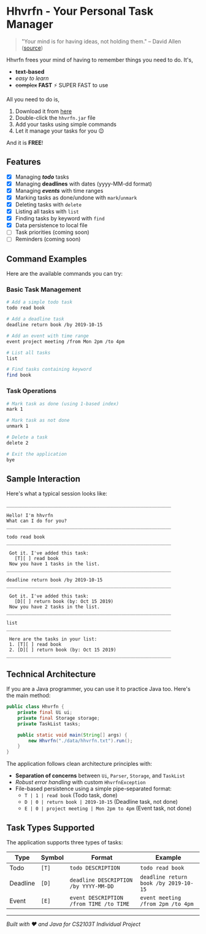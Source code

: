 # Hhvrfn - Your Personal Task Manager

> "Your mind is for having ideas, not holding them." – David Allen ([source](https://gettingthingsdone.com/))

Hhvrfn frees your mind of having to remember things you need to do. It's,

- **text-based** 
- *easy to learn*
- ~~complex~~ **FAST** ⚡ SUPER FAST to use

All you need to do is,

1. Download it from [here](https://github.com/yourusername/ip)
2. Double-click the `hhvrfn.jar` file
3. Add your tasks using simple commands
4. Let it manage your tasks for you 😉

And it is **FREE**!

## Features

- [x] Managing ***todo*** tasks
- [x] Managing **deadlines** with dates (yyyy-MM-dd format)
- [x] Managing ***events*** with time ranges  
- [x] Marking tasks as done/undone with `mark`/`unmark`
- [x] Deleting tasks with `delete`
- [x] Listing all tasks with `list`
- [x] Finding tasks by keyword with `find`
- [x] Data persistence to local file
- [ ] Task priorities (coming soon)
- [ ] Reminders (coming soon)

## Command Examples

Here are the available commands you can try:

### Basic Task Management
```bash
# Add a simple todo task
todo read book

# Add a deadline task  
deadline return book /by 2019-10-15

# Add an event with time range
event project meeting /from Mon 2pm /to 4pm

# List all tasks
list

# Find tasks containing keyword
find book
```

### Task Operations
```bash
# Mark task as done (using 1-based index)
mark 1

# Mark task as not done
unmark 1

# Delete a task
delete 2

# Exit the application
bye
```

## Sample Interaction

Here's what a typical session looks like:

```
____________________________________________________________

Hello! I'm hhvrfn
What can I do for you?
____________________________________________________________

todo read book
____________________________________________________________

 Got it. I've added this task:
   [T][ ] read book
 Now you have 1 tasks in the list.
____________________________________________________________

deadline return book /by 2019-10-15
____________________________________________________________

 Got it. I've added this task:
   [D][ ] return book (by: Oct 15 2019)
 Now you have 2 tasks in the list.
____________________________________________________________

list
____________________________________________________________

 Here are the tasks in your list:
 1. [T][ ] read book
 2. [D][ ] return book (by: Oct 15 2019)
____________________________________________________________
```

## Technical Architecture

If you are a Java programmer, you can use it to practice Java too. Here's the main method:

```java
public class Hhvrfn {
    private final Ui ui;
    private final Storage storage;
    private TaskList tasks;

    public static void main(String[] args) {
        new Hhvrfn("./data/hhvrfn.txt").run();
    }
}
```

The application follows clean architecture principles with:

- **Separation of concerns** between `Ui`, `Parser`, `Storage`, and `TaskList`
- *Robust error handling* with custom `HhvrfnException`
- File-based persistence using a simple pipe-separated format:
  - `T | 1 | read book` (Todo task, done)
  - `D | 0 | return book | 2019-10-15` (Deadline task, not done)
  - `E | 0 | project meeting | Mon 2pm to 4pm` (Event task, not done)

## Task Types Supported

The application supports three types of tasks:

| Type | Symbol | Format | Example |
|------|---------|---------|---------|
| Todo | `[T]` | `todo DESCRIPTION` | `todo read book` |
| Deadline | `[D]` | `deadline DESCRIPTION /by YYYY-MM-DD` | `deadline return book /by 2019-10-15` |
| Event | `[E]` | `event DESCRIPTION /from TIME /to TIME` | `event meeting /from 2pm /to 4pm` |

---

*Built with ❤️ and Java for CS2103T Individual Project*
